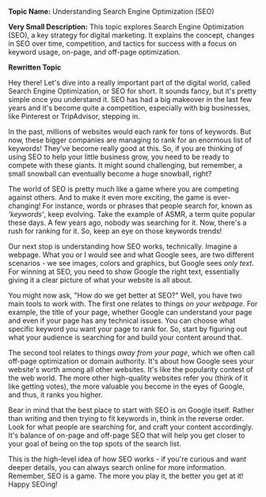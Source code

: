 **Topic Name:** Understanding Search Engine Optimization (SEO)

**Very Small Description:** This topic explores Search Engine Optimization (SEO), a key strategy for digital marketing. It explains the concept, changes in SEO over time, competition, and tactics for success with a focus on keyword usage, on-page, and off-page optimization.

**Rewritten Topic**

Hey there! Let's dive into a really important part of the digital world, called Search Engine Optimization, or SEO for short. It sounds fancy, but it's pretty simple once you understand it. SEO has had a big makeover in the last few years and it's become quite a competition, especially with big businesses, like Pinterest or TripAdvisor, stepping in.

In the past, millions of websites would each rank for tons of keywords. But now, these bigger companies are managing to rank for an enormous list of keywords! They've become really good at this. So, if you are thinking of using SEO to help your little business grow, you need to be ready to compete with these giants. It might sound challenging, but remember, a small snowball can eventually become a huge snowball, right?

The world of SEO is pretty much like a game where you are competing against others. And to make it even more exciting, the game is ever-changing! For instance, words or phrases that people search for, known as *'keywords'*, keep evolving. Take the example of ASMR, a term quite popular these days. A few years ago, nobody was searching for it. Now, there's a rush for ranking for it. So, keep an eye on those keywords trends!

Our next stop is understanding how SEO works, technically. Imagine a webpage. What you or I would see and what Google sees, are two different scenarios - we see images, colors and graphics, but Google sees *only text*. For winning at SEO, you need to show Google the right text, essentially giving it a clear picture of what your website is all about.

You might now ask, "How do we get better at SEO?" Well, you have two main tools to work with. The first one relates to things *on your webpage*. For example, the title of your page, whether Google can understand your page and even if your page has any technical issues. You can choose what specific keyword you want your page to rank for. So, start by figuring out what your audience is searching for and build your content around that.

The second tool relates to things *away from your page*, which we often call off-page optimization or domain authority. It's about how Google sees your website's worth among all other websites. It's like the popularity contest of the web world. The more other high-quality websites refer you (think of it like getting votes), the more valuable you become in the eyes of Google, and thus, it ranks you higher.

Bear in mind that the best place to start with SEO is on Google itself. Rather than writing and then trying to fit keywords in, think in the reverse order. Look for what people are searching for, and craft your content accordingly. It's balance of on-page and off-page SEO that will help you get closer to your goal of being on the top spots of the search list.

This is the high-level idea of how SEO works - if you're curious and want deeper details, you can always search online for more information. Remember, SEO is a game. The more you play it, the better you get at it! Happy SEOing!